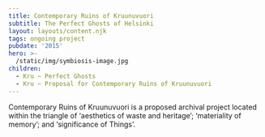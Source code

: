 ```yaml
---
title: Contemporary Ruins of Kruunuvuori
subtitle: The Perfect Ghosts of Helsinki
layout: layouts/content.njk
tags: ongoing project
pubdate: '2015'
hero: >-
  /static/img/symbiosis-image.jpg
children:
  - Kru ~ Perfect Ghosts
  - Kru ~ Proposal for Contemporary Ruins of Kruunuvuori
---
```

Contemporary Ruins of Kruunuvuori is a proposed archival project located within the triangle of ‘aesthetics of waste and heritage’; ‘materiality of memory’; and ‘significance of Things’.
